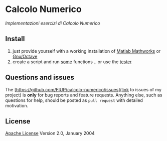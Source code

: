 # Calcolo Numerico

*Implementazioni esercizi di Calcolo Numerico*


## Install
1. just provide yourself with a working installation of [Matlab Mathworks](https://it.mathworks.com/products/matlab.html) or [Gnu/Octave](https://www.gnu.org/software/octave/)
2. create a script and run [some](esercizi-mrz-3-edizione) functions .. or use the [tester](mrz-3-edition/tester.m)

## Questions and issues
The [https://github.com/FIUP/calcolo-numerico/issues](link to issues of my project) is **only** for bug reports and feature requests. Anything else, such as questions for help, should be posted as `pull request` with detailed motivation.


## License
[Apache License](http://www.apache.org/licenses/LICENSE-2.0) Version 2.0, January 2004
